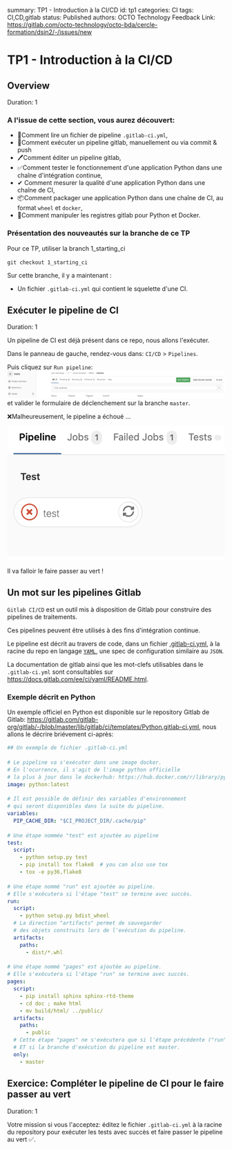 summary: TP1 - Introduction à la CI/CD
id: tp1
categories: CI
tags: CI,CD,gitlab
status: Published
authors: OCTO Technology
Feedback Link: https://gitlab.com/octo-technology/octo-bda/cercle-formation/dsin2/-/issues/new

# TP1 - Introduction à la CI/CD

## Overview
Duration: 1

### A l'issue de cette section, vous aurez découvert:

- 📄Comment lire un fichier de pipeline `.gitlab-ci.yml`,
- 🚀Comment exécuter un pipeline gitlab, manuellement ou via commit & push
- 🖊Comment éditer un pipeline gitlab,
- ✅Comment tester le fonctionnement d'une application Python dans une chaîne d'intégration continue,
- ✔ Comment mesurer la qualité d'une application Python dans une chaîne de CI,
- 📦Comment packager une application Python dans une chaîne de CI, au format `wheel` et `docker`,
- 🐳Comment manipuler les registres gitlab pour Python et Docker.

### Présentation des nouveautés sur la branche de ce TP

Pour ce TP, utiliser la branch 1_starting_ci

`git checkout 1_starting_ci`

Sur cette branche, il y a maintenant : 
- Un fichier `.gitlab-ci.yml` qui contient le squelette d'une CI. 

## Exécuter le pipeline de CI
Duration: 1

Un pipeline de CI est déjà présent dans ce repo, nous allons l'exécuter.

Dans le panneau de gauche, rendez-vous dans: `CI/CD` > `Pipelines`.

Puis cliquez sur `Run pipeline`: ![run pipeline](./docs/tp1/gitlab-run-pipeline.png) et valider le formulaire de déclenchement sur la branche `master`.

❌Malheureusement, le pipeline a échoué ...

![pipeline tests rouge](./docs/tp1/gitlab-pipeline-tests-rouge.png)

Il va falloir le faire passer au vert !

## Un mot sur les pipelines Gitlab

`Gitlab CI/CD` est un outil mis à disposition de Gitlab pour construire des pipelines de traitements.

Ces pipelines peuvent être utilisés à des fins d'intégration continue.

Le pipeline est décrit au travers de code, dans un fichier [.gitlab-ci.yml](../../.gitlab-ci.yml), à la racine du repo en langage [`YAML`](https://learnxinyminutes.com/docs/fr-fr/yaml-fr/), une spec de configuration similaire au `JSON`.

La documentation de gitlab ainsi que les mot-clefs utilisables dans le `.gitlab-ci.yml` sont consultables sur <https://docs.gitlab.com/ee/ci/yaml/README.html>.

### Exemple décrit en Python

Un exemple officiel en Python est disponible sur le repository Gitlab de Gitlab: <https://gitlab.com/gitlab-org/gitlab/-/blob/master/lib/gitlab/ci/templates/Python.gitlab-ci.yml>, nous allons le décrire briévement ci-après:

```yaml
## Un exemple de fichier .gitlab-ci.yml

# Le pipeline va s'exécuter dans une image docker.
# En l'ocurrence, il s'agit de l'image python officielle
# la plus à jour dans le dockerhub: https://hub.docker.com/r/library/python/tags/
image: python:latest

# Il est possible de définir des variables d'environnement
# qui seront disponibles dans la suite du pipeline.
variables:
  PIP_CACHE_DIR: "$CI_PROJECT_DIR/.cache/pip"

# Une étape nommée "test" est ajoutée au pipeline
test:
  script:
    - python setup.py test
    - pip install tox flake8  # you can also use tox
    - tox -e py36,flake8

# Une étape nommé "run" est ajoutée au pipeline.
# Elle s'exécutera si l'étape "test" se termine avec succès.
run:
  script:
    - python setup.py bdist_wheel
  # La direction "artifacts" permet de sauvegarder
  # des objets construits lors de l'exécution du pipeline.
  artifacts:
    paths:
      - dist/*.whl

# Une étape nommé "pages" est ajoutée au pipeline.
# Elle s'exécutera si l'étape "run" se termine avec succès.
pages:
  script:
    - pip install sphinx sphinx-rtd-theme
    - cd doc ; make html
    - mv build/html/ ../public/
  artifacts:
    paths:
      - public
  # Cette étape "pages" ne s'exécutera que si l'étape précédente ("run") est réussie
  # ET si la branche d'exécution du pipeline est master.
  only:
    - master
```

## Exercice: Compléter le pipeline de CI pour le faire passer au vert
Duration: 1

Votre mission si vous l'acceptez: éditez le fichier `.gitlab-ci.yml` à la racine du repository pour exécuter les tests avec succès et faire passer le pipeline au vert ✅.
